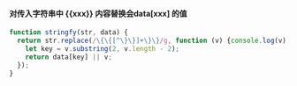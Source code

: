 #### 对传入字符串中 {{xxx}} 内容替换会data[xxx] 的值
```javascript
function stringfy(str, data) {
  return str.replace(/\{\{[^\}\}]+\}\}/g, function (v) {console.log(v);
    let key = v.substring(2, v.length - 2);
    return data[key] || v;
  });
}
```
